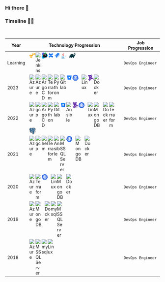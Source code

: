 ### Hi there 👋

<!--
**R3sM3/R3sM3** is a ✨ _special_ ✨ repository because its `README.md` (this file) appears on your GitHub profile.

Here are some ideas to get you started:

- 🔭 I’m currently working on ...
- 🌱 I’m currently learning ...
- 👯 I’m looking to collaborate on ...
- 🤔 I’m looking for help with ...
- 💬 Ask me about ...
- 📫 How to reach me: ...
- 😄 Pronouns: ...
- ⚡ Fun fact: ...
-->


### Timeline 🚶🏾
<br />

| Year               | Technology Progression                                    |     Job Progression                  |
| ------------------ | --------------------------------------------------------- |--------------------------------------|
| Learning               |<img align="left" alt="aws" width="20px" src="https://github.com/devicons/devicon/blob/1119b9f84c0290e0f0b38982099a2bd027a48bf1/icons/amazonwebservices/amazonwebservices-original.svg" /><img align="left" alt="Jenkins" width="20px" src="https://cdn.jsdelivr.net/gh/devicons/devicon/icons/jenkins/jenkins-original.svg" /><img align="left" alt="teamcity" width="20px" src="https://github.com/walkxcode/dashboard-icons/blob/4eef36b26a2c4a89b0844bf02127063540976cd2/svg/teamcity.svg" /> <img align="left" alt="confluence" width="20px"  src="https://github.com/devicons/devicon/blob/1119b9f84c0290e0f0b38982099a2bd027a48bf1/icons/confluence/confluence-original.svg" /> <img align="left" alt="jira" width="20px" src="https://github.com/devicons/devicon/blob/1119b9f84c0290e0f0b38982099a2bd027a48bf1/icons/jira/jira-original.svg" /><img align="left" alt="java" width="20px" style="padding-right:10px;" src="https://github.com/devicons/devicon/blob/1119b9f84c0290e0f0b38982099a2bd027a48bf1/icons/java/java-original.svg" /> <img align="left" alt="gradle" width="20px" src="https://github.com/devicons/devicon/blob/1119b9f84c0290e0f0b38982099a2bd027a48bf1/icons/gradle/gradle-plain.svg" /> |  `DevOps Engineer`     | 
| 2023               | <img align="left" alt="Azure" width="20px" src="https://cdn.jsdelivr.net/gh/devicons/devicon/icons/azure/azure-original.svg"/><img align="left" alt="Azure" width="20px" src="https://cdn.jsdelivr.net/gh/devicons/devicon/icons/googlecloud/googlecloud-original.svg" /><img align="left" alt="ArgoCD" width="20px" src="https://cdn.jsdelivr.net/gh/devicons/devicon/icons/argocd/argocd-original.svg" /> <img align="left" alt="Terraform" width="20px"  src="https://cdn.jsdelivr.net/gh/devicons/devicon/icons/terraform/terraform-original.svg" /><img align="left" alt="Python" width="20px" src="https://cdn.jsdelivr.net/gh/devicons/devicon/icons/python/python-original.svg" /> <img align="left" alt="Gitlab" width="20px" src="https://cdn.jsdelivr.net/gh/devicons/devicon/icons/gitlab/gitlab-original.svg" /><img align="left" alt="bitbucket" width="20px" src="https://github.com/devicons/devicon/blob/1119b9f84c0290e0f0b38982099a2bd027a48bf1/icons/bitbucket/bitbucket-original.svg"/><img align="left" alt="Kubernetes" width="20px" style="padding-right:10px;" src="https://github.com/walkxcode/dashboard-icons/blob/main/svg/kubernetes.svg" /> <img align="left" alt="Linux" width="20px" src="https://cdn.jsdelivr.net/gh/devicons/devicon/icons/linux/linux-original.svg" />  <img align="left" alt="Datadog" width="20px" src="https://github.com/walkxcode/dashboard-icons/blob/main/png/datadog.png" />  <img align="left" alt="Docker" width="20px" src="https://cdn.jsdelivr.net/gh/devicons/devicon/icons/docker/docker-original.svg" />                     |  `DevOps Engineer`     | 
| 2022               | <img align="left" alt="Azure" width="20px" src="https://cdn.jsdelivr.net/gh/devicons/devicon/icons/azure/azure-original.svg"/><img align="left" alt="gcp" width="20px" src="https://cdn.jsdelivr.net/gh/devicons/devicon/icons/googlecloud/googlecloud-original.svg" /><img align="left" alt="ArgoCD" width="20px" src="https://cdn.jsdelivr.net/gh/devicons/devicon/icons/argocd/argocd-original.svg" /> <img align="left" alt="Python" width="20px" src="https://cdn.jsdelivr.net/gh/devicons/devicon/icons/python/python-original.svg" /> <img align="left" alt="Gitlab" width="20px" src="https://cdn.jsdelivr.net/gh/devicons/devicon/icons/gitlab/gitlab-original.svg" /> <img align="left" alt="bitbucket" width="20px" src="https://github.com/devicons/devicon/blob/1119b9f84c0290e0f0b38982099a2bd027a48bf1/icons/bitbucket/bitbucket-original.svg"/><img align="left" alt="Ansible" width="20px" src="https://cdn.jsdelivr.net/gh/devicons/devicon/icons/ansible/ansible-original.svg" /> <img align="left" alt="Datadog" width="20px" src="https://github.com/walkxcode/dashboard-icons/blob/main/png/datadog.png" /><img align="left" alt="Kubernetes" width="20px" style="padding-right:10px;" src="https://github.com/walkxcode/dashboard-icons/blob/main/svg/kubernetes.svg" /> <img align="left" alt="Linux" width="20px" src="https://cdn.jsdelivr.net/gh/devicons/devicon/icons/linux/linux-original.svg" /> <img align="left" alt="MongoDB" width="20px" style="padding-right:10px;" src="https://cdn.jsdelivr.net/gh/devicons/devicon/icons/mongodb/mongodb-original.svg" /> <img align="left" alt="Docker" width="20px" src="https://cdn.jsdelivr.net/gh/devicons/devicon/icons/docker/docker-original.svg" /> <img align="left" alt="Terraform" width="20px"  src="https://cdn.jsdelivr.net/gh/devicons/devicon/icons/terraform/terraform-original.svg" /><img align="left" alt="Posgresql" width="20px"  src="https://github.com/walkxcode/dashboard-icons/blob/c7a85b2278b91e01ad56aa1bcc8fc16b46eb75f7/svg/postgres.svg" />|    `DevOps Engineer`   |
| 2021               |  <img align="left" alt="Azure" width="20px" src="https://cdn.jsdelivr.net/gh/devicons/devicon/icons/azure/azure-original.svg" /><img align="left" alt="gcp" width="20px" src="https://cdn.jsdelivr.net/gh/devicons/devicon/icons/googlecloud/googlecloud-original.svg" /><img align="left" alt="helm" width="20px" src="https://cdn.jsdelivr.net/npm/simple-icons@3.13.0/icons/helm.svg" /><img align="left" alt="Terraform" width="20px"  src="https://cdn.jsdelivr.net/gh/devicons/devicon/icons/terraform/terraform-original.svg" /> <img align="left" alt="Ansible" width="20px" src="https://cdn.jsdelivr.net/gh/devicons/devicon/icons/ansible/ansible-original.svg" />  <img align="left" alt="MSSQLServer" width="20px" src="https://cdn.jsdelivr.net/gh/devicons/devicon/icons/microsoftsqlserver/microsoftsqlserver-plain-wordmark.svg" /><img align="left" alt="Kubernetes" width="20px" style="padding-right:10px;" src="https://github.com/walkxcode/dashboard-icons/blob/main/svg/kubernetes.svg" /> <img align="left" alt="MongoDB" width="20px" style="padding-right:10px;" src="https://cdn.jsdelivr.net/gh/devicons/devicon/icons/mongodb/mongodb-original.svg" /> <img align="left" alt="Docker" width="20px" src="https://cdn.jsdelivr.net/gh/devicons/devicon/icons/docker/docker-original.svg" /> | `DevOps Engineer`  |
| 2020               | <img align="left" alt="Azure" width="20px" src="https://cdn.jsdelivr.net/gh/devicons/devicon/icons/azure/azure-original.svg" /> <img align="left" alt="Terraform" width="20px"  src="https://cdn.jsdelivr.net/gh/devicons/devicon/icons/terraform/terraform-original.svg" /><img align="left" alt="Kubernetes" width="20px" style="padding-right:10px;" src="https://github.com/walkxcode/dashboard-icons/blob/main/svg/kubernetes.svg" /> <img align="left" alt="Linux" width="20px" src="https://cdn.jsdelivr.net/gh/devicons/devicon/icons/linux/linux-original.svg" /> <img align="left" alt="MongoDB" width="20px" style="padding-right:10px;" src="https://cdn.jsdelivr.net/gh/devicons/devicon/icons/mongodb/mongodb-original.svg" /> <img align="left" alt="Docker" width="20px" src="https://cdn.jsdelivr.net/gh/devicons/devicon/icons/docker/docker-original.svg" /> |   `DevOps Engineer`  |
| 2019               |  <img align="left" alt="Azure" width="20px" src="https://cdn.jsdelivr.net/gh/devicons/devicon/icons/azure/azure-original.svg" /><img align="left" alt="MongoDB" width="20px" style="padding-right:10px;" src="https://cdn.jsdelivr.net/gh/devicons/devicon/icons/mongodb/mongodb-original.svg" /><img align="left" alt="Docker" width="20px" src="https://cdn.jsdelivr.net/gh/devicons/devicon/icons/docker/docker-original.svg" /> <img align="left" alt="mysql" width="20px" src="https://cdn.jsdelivr.net/gh/devicons/devicon/icons/mysql/mysql-original.svg" /> <img align="left" alt="MSSQLServer" width="20px" src="https://cdn.jsdelivr.net/gh/devicons/devicon/icons/microsoftsqlserver/microsoftsqlserver-plain-wordmark.svg" /> | `DevOps Engineer` |
| 2018               | <img align="left" alt="Azure" width="20px" src="https://cdn.jsdelivr.net/gh/devicons/devicon/icons/azure/azure-original.svg" /><img align="left" alt="MSSQLServer" width="20px" src="https://cdn.jsdelivr.net/gh/devicons/devicon/icons/microsoftsqlserver/microsoftsqlserver-plain-wordmark.svg" /><img align="left" alt="mysql" width="20px" src="https://cdn.jsdelivr.net/gh/devicons/devicon/icons/mysql/mysql-original.svg" /> <img align="left" alt="Linux" width="20px" src="https://cdn.jsdelivr.net/gh/devicons/devicon/icons/linux/linux-original.svg" />|   `DevOps Engineer`                    |

</div>


<br />

